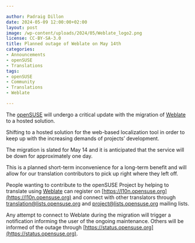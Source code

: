 ```yaml
---

author: Padraig Dillon
date: 2024-05-09 12:00:00+02:00
layout: post
image: /wp-content/uploads/2024/05/Weblate_logo2.png
license: CC-BY-SA-3.0
title: Planned outage of Weblate on May 14th
categories:
- Announcements
- openSUSE
- Translations
tags:
- openSUSE
- Community
- Translations
- Weblate

---
```



The [openSUSE](https://www.opensuse.org/) will undergo a critical update with the migration of [Weblate](https://l10n.opensuse.org/) to a hosted solution. 


Shifting to a hosted solution for the web-based localization tool in order to keep up with the increasing demands of projects’ development.


The migration is slated for May 14 and it is anticipated that the service will be down for approximately one day. 

This is a planned short-term inconvenience for a long-term benefit and will allow for our translation contributors to pick up right where they left off.


People wanting to contribute to the openSUSE Project by helping to translate using [Weblate](https://weblate.org/en/) can register on [https://l10n.opensuse.org](https://l10n.opensuse.org)  and connect with other translators through [translation@lists.opensuse.org](https://lists.opensuse.org/archives/list/translation@lists.opensuse.org/) and [project@lists.opensuse.org](https://lists.opensuse.org/archives/list/project@lists.opensuse.org/) mailing lists.


Any attempt to connect to Weblate during the migration will trigger a notification informing the user of the ongoing maintenance. Others will be informed of the outage through [https://status.opensuse.org](https://status.opensuse.org).

<meta name="openSUSE, Tumbleweed, Weblate, Translation" content="HTML,CSS,XML,JavaScript">


